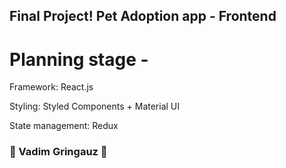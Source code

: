 ## Final Project! Pet Adoption app - Frontend 
# Planning stage - 

Framework: React.js

Styling: Styled Components + Material UI

State management: Redux



### :basketball: Vadim Gringauz :basketball: